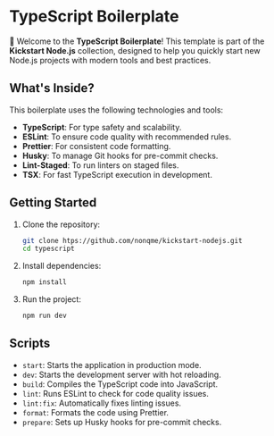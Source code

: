 # TypeScript Boilerplate

🚀 Welcome to the **TypeScript Boilerplate**! This template is part of the **Kickstart Node.js** collection, designed to help you quickly start new Node.js projects with modern tools and best practices.

## What's Inside?

This boilerplate uses the following technologies and tools:

- **TypeScript**: For type safety and scalability.
- **ESLint**: To ensure code quality with recommended rules.
- **Prettier**: For consistent code formatting.
- **Husky**: To manage Git hooks for pre-commit checks.
- **Lint-Staged**: To run linters on staged files.
- **TSX**: For fast TypeScript execution in development.

## Getting Started

1. Clone the repository:

   ```bash
   git clone htps://github.com/nonqme/kickstart-nodejs.git
   cd typescript
   ```

2. Install dependencies:

   ```bash
   npm install
   ```

3. Run the project:

   ```bash
   npm run dev
   ```

## Scripts

- `start`: Starts the application in production mode.
- `dev`: Starts the development server with hot reloading.
- `build`: Compiles the TypeScript code into JavaScript.
- `lint`: Runs ESLint to check for code quality issues.
- `lint:fix`: Automatically fixes linting issues.
- `format`: Formats the code using Prettier.
- `prepare`: Sets up Husky hooks for pre-commit checks.
